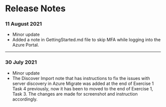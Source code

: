 # Release Notes

### 11 August 2021
  - Minor update
  - Added a note in GettingStarted.md file to skip MFA while logging into the Azure Portal.
  
------------------

### 30 July 2021
  - Minor update
  - The Discover Import note that has instructions to fix the issues with server discovery in Azure Migrate was added at the end of Exercise 1 Task 4 previously, now it has been to moved to the end of Exercise 1, Task 3. The changes are made for screenshot and instruction accordingly.

